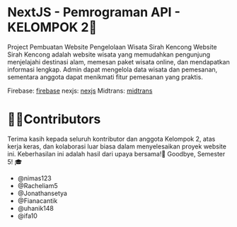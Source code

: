 # NextJS - Pemrograman API - KELOMPOK 2🚀
Project Pembuatan Website Pengelolaan Wisata Sirah Kencong
Website Sirah Kencong adalah website wisata yang memudahkan 
pengunjung menjelajahi destinasi alam, memesan paket wisata online, 
dan mendapatkan informasi lengkap. Admin dapat mengelola data wisata 
dan pemesanan, sementara anggota dapat menikmati fitur pemesanan yang praktis.

Firebase: [firebase](https://console.firebase.google.com/u/0)
nexjs:    [nexjs](https://nexjs.org)
Midtrans: [midtrans](https://midtrans.com)

# 👨‍💻Contributors
Terima kasih kepada seluruh kontributor dan anggota Kelompok 2, atas 
kerja keras, dan kolaborasi luar biasa dalam menyelesaikan proyek website ini.
Keberhasilan ini adalah hasil dari upaya bersama!🙏
Goodbye, Semester 5! 🎓
- @nimas123
- @Racheliam5
- @Jonathansetya
- @Fianacantik
- @uhanik148
- @ifa10
